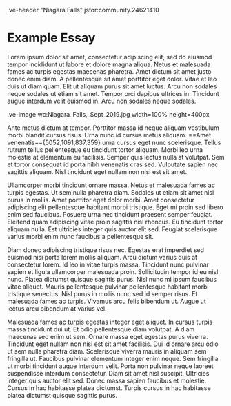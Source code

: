 .ve-header "Niagara Falls" jstor:community.24621410

# Example Essay

Lorem ipsum dolor sit amet, consectetur adipiscing elit, sed do eiusmod tempor incididunt ut labore et dolore magna aliqua. Netus et malesuada fames ac turpis egestas maecenas pharetra. Amet dictum sit amet justo donec enim diam. A pellentesque sit amet porttitor eget dolor. Vitae et leo duis ut diam quam. Elit ut aliquam purus sit amet luctus. Arcu non sodales neque sodales ut etiam sit amet. Tempor orci dapibus ultrices in. Tincidunt augue interdum velit euismod in. Arcu non sodales neque sodales.

.ve-image wc:Niagara_Falls,_Sept_2019.jpg width=100% height=400px

Ante metus dictum at tempor. Porttitor massa id neque aliquam vestibulum morbi blandit cursus risus. Urna nunc id cursus metus aliquam. ==Amet venenatis=={5052,1091,837,359} urna cursus eget nunc scelerisque. Tellus rutrum tellus pellentesque eu tincidunt tortor aliquam. Morbi leo urna molestie at elementum eu facilisis. Semper quis lectus nulla at volutpat. Sem et tortor consequat id porta nibh venenatis cras sed. Vulputate sapien nec sagittis aliquam. Nisl tincidunt eget nullam non nisi est sit amet.

Ullamcorper morbi tincidunt ornare massa. Netus et malesuada fames ac turpis egestas. Ut sem nulla pharetra diam. Sodales ut etiam sit amet nisl purus in mollis. Amet porttitor eget dolor morbi. Amet consectetur adipiscing elit pellentesque habitant morbi tristique. Eget mi proin sed libero enim sed faucibus. Posuere urna nec tincidunt praesent semper feugiat. Eleifend quam adipiscing vitae proin sagittis nisl rhoncus. Eu tincidunt tortor aliquam nulla. Est ultricies integer quis auctor elit sed. Feugiat scelerisque varius morbi enim nunc faucibus a pellentesque sit.

Diam donec adipiscing tristique risus nec. Egestas erat imperdiet sed euismod nisi porta lorem mollis aliquam. Arcu dictum varius duis at consectetur lorem. Id leo in vitae turpis massa. Tincidunt nunc pulvinar sapien et ligula ullamcorper malesuada proin. Sollicitudin tempor id eu nisl nunc. Platea dictumst quisque sagittis purus. Nisl nunc mi ipsum faucibus vitae aliquet. Mauris pellentesque pulvinar pellentesque habitant morbi tristique senectus. Nisl purus in mollis nunc sed id semper risus. Et malesuada fames ac turpis. Vivamus arcu felis bibendum ut. Augue ut lectus arcu bibendum at varius vel.

Malesuada fames ac turpis egestas integer eget aliquet. In cursus turpis massa tincidunt dui ut. Et odio pellentesque diam volutpat. A diam maecenas sed enim ut sem. Ornare massa eget egestas purus viverra. Tincidunt eget nullam non nisi est sit amet facilisis. Dui id ornare arcu odio ut sem nulla pharetra diam. Scelerisque viverra mauris in aliquam sem fringilla ut. Faucibus pulvinar elementum integer enim neque. Sem fringilla ut morbi tincidunt augue interdum velit. Porta non pulvinar neque laoreet suspendisse interdum consectetur. Diam sit amet nisl suscipit. Ultricies integer quis auctor elit sed. Donec massa sapien faucibus et molestie. Cursus in hac habitasse platea dictumst. Turpis cursus in hac habitasse platea dictumst quisque sagittis purus.